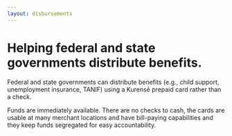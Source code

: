 ```yaml
---
layout: disbursements
---
```


# Helping federal and state governments distribute benefits.

Federal and state governments can distribute benefits (e.g., child support,
unemployment insurance, TANIF) using a Kurensē prepaid card rather than a check. 

Funds are immediately available. There are no checks to cash, the cards are
usable at many merchant locations and have bill-paying capabilities and they
keep funds segregated for easy accountability.
